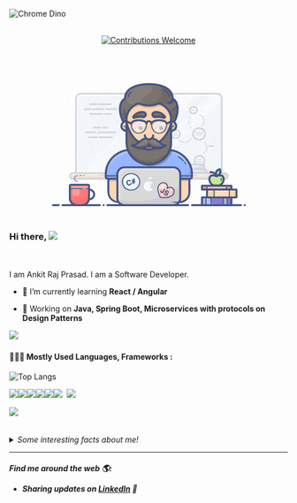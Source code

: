 ![Chrome Dino](https://mir-s3-cdn-cf.behance.net/project_modules/max_1200/4ff07986208593.5d9a654e92f36.gif)

<p align="center">
<br/><a href="#contributing"><img alt="Contributions Welcome" src="https://img.shields.io/badge/contributions-welcome-brightgreen?style=for-the-badge&labelColor=black&logo=github"></a><br/> <br/>
 <p align="center">
  <img src="developer.gif" height="280dp" width="390dp">
</p>

### Hi there,  <img src="https://github.com/TheDudeThatCode/TheDudeThatCode/blob/master/Assets/Hi.gif" width="29px">
  
  <br/><br/>I am Ankit Raj Prasad. I am a Software Developer.<br>
 
  - 🌱 I’m currently learning **React / Angular**
 
  - 💬 Working on  **Java, Spring Boot, Microservices with protocols on Design Patterns**
</p>

![](https://komarev.com/ghpvc/?username=ankitrajpr)

#### 👨🏻‍💻 Mostly Used Languages, Frameworks :

<!--<p align="center"><img src="Dev.gif" ></p>-->
![Top Langs](https://github-readme-stats.vercel.app/api/top-langs/?username=ankitrajpr&layout=compact)

<img src="https://img.icons8.com/color/48/000000/java.png"></img><img src="https://img.icons8.com/color/48/000000/html-5.png"/><img src="https://img.icons8.com/color/48/000000/css3.png"/><img src="https://img.icons8.com/color/48/000000/bootstrap.png"/><img src="https://img.icons8.com/color/48/000000/javascript.png"/><img src="https://img.icons8.com/color/48/000000/git.png"/>&nbsp;&nbsp;<img src="https://img.icons8.com/ios/48/000000/mysql-logo.png"/>&nbsp;&nbsp;

![](https://github-readme-stats.vercel.app/api?username=ankitrajpr&show_icons=true&hide_border=true)

<br>
<details>
  <summary><i>Some interesting facts about me!</i></summary>
  <br>
  
- ✍️ I am a B.Tech Graduate and did my PG-DAC from CDAC ( SunBeam Institute of Information Technology)
  
- 💻 I’m a **Java Developer**  and working on **Java, Spring ( MVC/Boot), Microservices, Rest WS** .

- ☀️ Learning React, Angular, AWS and **JavaScript enthusiast**

- 👯 I love experimenting with new technologies and building small projects.

- 🔭 Hobby : Couplets.
  
- 💬 Ask me about any advices if You want..

- 📫 How to reach me: **[`prasad.ankitarj@gmail.com`](mailto:prasad.ankitarj@gmail.com)**

- ⚡ Fun fact: Being an Electronics Engineer, Call to Coding and later in **love** during my years of Struggle to be a Developer in Java .

- 😄 My Portfolio Profile : **[Click Here](https://ankitrajpr.github.io/)**
</details>

<hr>
 <p align="center">
    
   
   <H5> Find me around the web 🌎:

- Sharing updates on <a href="https://www.linkedin.com/in/ankitrajprasad/">LinkedIn</a> 💼 

  </p>

<!---
ankitrajpr/ankitrajpr is a ✨ special ✨ repository because its `README.md` (this file) appears on your GitHub profile.
You can click the Preview link to take a look at your changes.
--->
